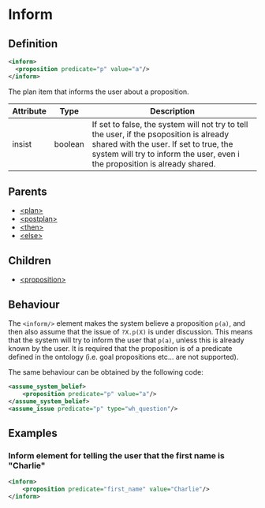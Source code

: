 # Inform
## Definition
```xml
<inform>
  <proposition predicate="p" value="a"/>
</inform>
```

The plan item that informs the user about a proposition.


Attribute | Type | Description |
--- | --- | --- |
insist | boolean | If set to false, the system will not try to tell the user, if the psoposition is already shared with the user. If set to true, the system will try to inform the user, even i the proposition is already shared.|


## Parents
- [<plan\>](/dialog-domain-description-definition/domain/children/plan)
- [<postplan\>](/dialog-domain-description-definition/domain/children/postplan)
- [<then\>](/dialog-domain-description-definition/domain/children/if)
- [<else\>](/dialog-domain-description-definition/domain/children/if)

## Children
- [<proposition\>](/dialog-domain-description-definition/domain/children/proposition)

## Behaviour
The `<inform/>` element makes the system believe a proposition `p(a)`, and then also assume that the issue of `?X.p(X)` is under discussion. This means that the system will try to inform the user that `p(a)`, unless this is already known by the user. It is required that the proposition is of a predicate defined in the ontology (i.e. goal propositions etc... are not supported).

The same behaviour can be obtained by the following code:
```xml
<assume_system_belief>
    <proposition predicate="p" value="a"/>
</assume_system_belief>
<assume_issue predicate="p" type="wh_question"/>
```


## Examples
### Inform element for telling the user that the first name is "Charlie"

```xml
<inform>
    <proposition predicate="first_name" value="Charlie"/>
</inform>
```
